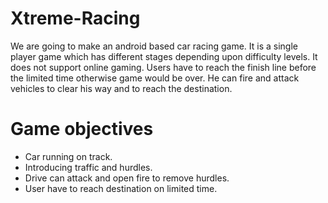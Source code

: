 # Xtreme-Racing

We are going to make an android based car racing game. It is a single player game which has different stages depending upon difficulty levels. It does not support online gaming. Users have to reach the finish line before the limited time otherwise game would be over. He can fire and attack vehicles to clear his way and to reach the destination.

# Game objectives
* Car running on track.
* Introducing traffic and hurdles.
* Drive can attack and open fire to remove hurdles.
* User have to reach destination on limited time.

